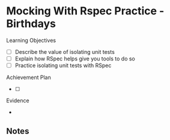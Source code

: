 # Mocking With Rspec Practice - Birthdays

Learning Objectives

- [ ] Describe the value of isolating unit tests
- [ ] Explain how RSpec helps give you tools to do so
- [ ] Practice isolating unit tests with RSpec

Achievement Plan

- [ ] 

Evidence

-

## Notes
